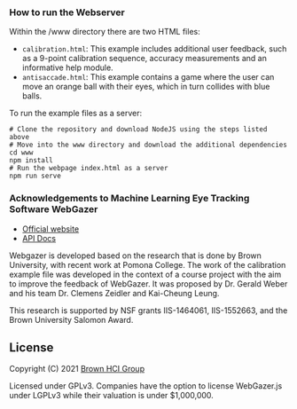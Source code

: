 ### How to run the Webserver

Within the /www directory there are two HTML files:

  * `calibration.html`: This example includes additional user feedback, such as a 9-point calibration sequence, accuracy measurements and an informative help module.
  * `antisaccade.html`: This example contains a game where the user can move an orange ball with their eyes, which in turn collides with blue balls.

To run the example files as a server:

	# Clone the repository and download NodeJS using the steps listed above
	# Move into the www directory and download the additional dependencies
	cd www
	npm install
	# Run the webpage index.html as a server
	npm run serve

### Acknowledgements to Machine Learning Eye Tracking Software WebGazer

* [Official website](https://webgazer.cs.brown.edu)
* [API Docs](https://github.com/brownhci/WebGazer/wiki/Top-Level-API)

Webgazer is developed based on the research that is done by Brown University, with recent work at Pomona College. The work of the calibration example file was developed in the context of a course project with the aim to improve the feedback of WebGazer. It was proposed by Dr. Gerald Weber and his team Dr. Clemens Zeidler and Kai-Cheung Leung.

This research is supported by NSF grants IIS-1464061, IIS-1552663, and the Brown University Salomon Award.

## License

Copyright (C) 2021 [Brown HCI Group](http://hci.cs.brown.edu)

Licensed under GPLv3. Companies have the option to license WebGazer.js under LGPLv3 while their valuation is under $1,000,000.
